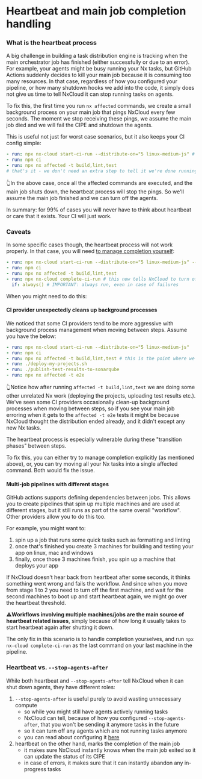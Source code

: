 # Heartbeat and main job completion handling

### What is the heartbeat process

A big challenge in building a task distribution engine is tracking when the main orchestrator job has finished (either successfully or due to an error).
For example, your agents might be busy running your Nx tasks, but GitHub Actions suddenly decides to kill your main job because it is consuming too many resources.
In that case, regardless of how you configured your pipeline, or how many shutdown hooks we add into the code, it simply does not give us time to tell NxCloud it can stop running tasks on agents.

To fix this, the first time you run `nx affected` commands, we create a small background process on your main job that pings NxCloud every few seconds. The moment
we stop receiving these pings, we assume the main job died and we will fail the CIPE and shutdown the agents.

This is useful not just for worst case scenarios, but it also keeps your CI config simple:

```yaml
- run: npx nx-cloud start-ci-run --distribute-on="5 linux-medium-js" # start agents and tell Nx to send the below affected tasks to NxCloud rather than execute in-place
- run: npm ci
- run: npx nx affected -t build,lint,test
# that's it - we don't need an extra step to tell it we're done running nx commands
```

👆In the above case, once all the affected commands are executed, and the main job shuts down, the heartbeat process will stop the pings. So we'll assume the main job finished and we can turn off the agents.

In summary: for 99% of cases you will never have to think about heartbeat or care that it exists. Your CI will just work.

### Caveats

In some specific cases though, the heartbeat process will not work properly. In that case, you will need [to manage completion yourself](/ci/reference/nx-cloud-cli#requireexplicitcompletion):

```yaml
- run: npx nx-cloud start-ci-run --distribute-on="5 linux-medium-js" --require-explicit-completion # this option disables heartbeat
- run: npm ci
- run: npx nx affected -t build,lint,test
- run: npx nx-cloud complete-ci-run # this now tells NxCloud to turn off the agents
  if: always() # IMPORTANT: always run, even in case of failures
```

When you might need to do this:

#### CI provider unexpectedly cleans up background processes

We noticed that some CI providers tend to be more aggressive with background process management when moving between steps. Assume you have the below:

```yaml
- run: npx nx-cloud start-ci-run --distribute-on="5 linux-medium-js"
- run: npm ci
- run: npx nx affected -t build,lint,test # this is the point where we turn on heartbeat
- run: ./deploy-my-projects.sh
- run: ./publish-test-results-to-sonarqube
- run: npx nx affected -t e2e
```

👆Notice how after running `affected -t build,lint,test` we are doing some other unrelated Nx work (deploying the projects, uploading test results etc.). We've seen
some CI providers occasionally clean-up background processes when moving between steps, so if you see your main job erroring when it gets to the `affected -t e2e` tests
it might be because NxCloud thought the distribution ended already, and it didn't except any new Nx tasks.

The heartbeat process is especially vulnerable during these "transition phases" between steps.

To fix this, you can either try to manage completion explicitly (as mentioned above), or, you can try moving all your Nx tasks into a single affected command. Both would fix the issue.

#### Multi-job pipelines with different stages

GitHub actions supports defining dependencies between jobs. This allows you to create pipelines that spin up multiple machines and are used at different stages, but it still runs as part of the same overall "workflow".
Other providers allow you to do this too.

For example, you might want to:

1. spin up a job that runs some quick tasks such as formatting and linting
2. once that's finished you create 3 machines for building and testing your app on linux, mac and windows
3. finally, once those 3 machines finish, you spin up a machine that deploys your app

If NxCloud doesn't hear back from heartbeat after some seconds, it thinks something went wrong and fails the workflow.
And since when you move from stage 1 to 2 you need to turn off the first machine, and wait for the second machines to boot up and start heartbeat again, we might go over the heartbeat threshold.

⚠️**Workflows involving multiple machines/jobs are the main source of heartbeat related issues**, simply because of how long it usually takes to start heartbeat again after shutting it down.

The only fix in this scenario is to handle completion yourselves, and run `npx nx-cloud complete-ci-run` as the last command on your last machine in the pipeline.

### Heartbeat vs. `--stop-agents-after`

While both heartbeat and `--stop-agents-after` tell NxCloud when it can shut down agents, they have different roles:

1. `--stop-agents-after` is useful purely to avoid wasting unnecessary compute
   - so while you might still have agents actively running tasks
   - NxCloud can tell, because of how you configured `--stop-agents-after`, that you won't be sending it anymore tasks in the future
   - so it can turn off any agents which are not running tasks anymore
   - you can read about configuring it [here](/ci/reference/nx-cloud-cli#stopagentsafter)
2. heartbeat on the other hand, marks the completion of the main job
   - it makes sure NxCloud instantly knows when the main job exited so it can update the status of its CIPE
   - in case of errors, it makes sure that it can instantly abandon any in-progress tasks
